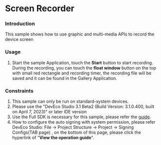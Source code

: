 # Screen Recorder

### Introduction

 This sample shows how to use graphic and multi-media APIs to record the device screen

### Usage

1. Start the sample Application, touch the **Start** button to start recording. During the recording, you can touch the **float window** button on the top with small red rectangle and recording timer, the recording file will be saved and it can be found in the Gallery Application. 

### Constraints

1. This sample can only be run on standard-system devices.
2. Please use the "DevEco Studio 3.1 Beta2 (Build Version: 3.1.0.400, built on April 7, 2023)" or later IDE version
3. Use the Full SDK is necessary for this sample, please refer the [guide](https://docs.openharmony.cn/pages/v3.2/en/application-dev/quick-start/full-sdk-switch-guide.md/).
4. How to configure the auto signing with system permission, please refer DevEco Studio: File -> Project Structure -> Project -> Signing Configs(TAB page) , on the bottom of this page, please click the hyperlink of "**View the operation guide**".
